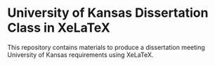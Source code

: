 # University of Kansas Dissertation Class in XeLaTeX

This repository contains materials to produce a dissertation meeting
University of Kansas requirements using XeLaTeX.
